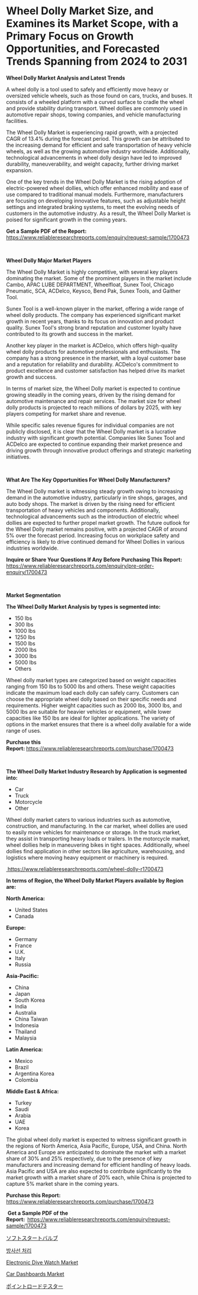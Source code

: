 <p><h1>Wheel Dolly Market Size, and Examines its Market Scope, with a Primary Focus on Growth Opportunities, and Forecasted Trends Spanning from 2024 to 2031</h1></p><p><strong>Wheel Dolly Market Analysis and Latest Trends</strong></p>
<p><p>A wheel dolly is a tool used to safely and efficiently move heavy or oversized vehicle wheels, such as those found on cars, trucks, and buses. It consists of a wheeled platform with a curved surface to cradle the wheel and provide stability during transport. Wheel dollies are commonly used in automotive repair shops, towing companies, and vehicle manufacturing facilities.</p><p>The Wheel Dolly Market is experiencing rapid growth, with a projected CAGR of 13.4% during the forecast period. This growth can be attributed to the increasing demand for efficient and safe transportation of heavy vehicle wheels, as well as the growing automotive industry worldwide. Additionally, technological advancements in wheel dolly design have led to improved durability, maneuverability, and weight capacity, further driving market expansion.</p><p>One of the key trends in the Wheel Dolly Market is the rising adoption of electric-powered wheel dollies, which offer enhanced mobility and ease of use compared to traditional manual models. Furthermore, manufacturers are focusing on developing innovative features, such as adjustable height settings and integrated braking systems, to meet the evolving needs of customers in the automotive industry. As a result, the Wheel Dolly Market is poised for significant growth in the coming years.</p></p>
<p><strong>Get a Sample PDF of the Report:&nbsp;</strong> <a href="https://www.reliableresearchreports.com/enquiry/request-sample/1700473">https://www.reliableresearchreports.com/enquiry/request-sample/1700473</a></p>
<p>&nbsp;</p>
<p><strong>Wheel Dolly Major Market Players</strong></p>
<p><p>The Wheel Dolly Market is highly competitive, with several key players dominating the market. Some of the prominent players in the market include Cambo, APAC LUBE DEPARTMENT, Wheelfloat, Sunex Tool, Chicago Pneumatic, SCA, ACDelco, Keysco, Bend Pak, Sunex Tools, and Gaither Tool. </p><p>Sunex Tool is a well-known player in the market, offering a wide range of wheel dolly products. The company has experienced significant market growth in recent years, thanks to its focus on innovation and product quality. Sunex Tool's strong brand reputation and customer loyalty have contributed to its growth and success in the market.</p><p>Another key player in the market is ACDelco, which offers high-quality wheel dolly products for automotive professionals and enthusiasts. The company has a strong presence in the market, with a loyal customer base and a reputation for reliability and durability. ACDelco's commitment to product excellence and customer satisfaction has helped drive its market growth and success.</p><p>In terms of market size, the Wheel Dolly market is expected to continue growing steadily in the coming years, driven by the rising demand for automotive maintenance and repair services. The market size for wheel dolly products is projected to reach millions of dollars by 2025, with key players competing for market share and revenue.</p><p>While specific sales revenue figures for individual companies are not publicly disclosed, it is clear that the Wheel Dolly market is a lucrative industry with significant growth potential. Companies like Sunex Tool and ACDelco are expected to continue expanding their market presence and driving growth through innovative product offerings and strategic marketing initiatives.</p></p>
<p>&nbsp;</p>
<p><strong>What Are The Key Opportunities For Wheel Dolly Manufacturers?</strong></p>
<p><p>The Wheel Dolly market is witnessing steady growth owing to increasing demand in the automotive industry, particularly in tire shops, garages, and auto body shops. The market is driven by the rising need for efficient transportation of heavy vehicles and components. Additionally, technological advancements such as the introduction of electric wheel dollies are expected to further propel market growth. The future outlook for the Wheel Dolly market remains positive, with a projected CAGR of around 5% over the forecast period. Increasing focus on workplace safety and efficiency is likely to drive continued demand for Wheel Dollies in various industries worldwide.</p></p>
<p><strong>Inquire or Share Your Questions If Any Before Purchasing This Report:</strong> <a href="https://www.reliableresearchreports.com/enquiry/pre-order-enquiry/1700473">https://www.reliableresearchreports.com/enquiry/pre-order-enquiry/1700473</a></p>
<p>&nbsp;</p>
<p><strong>Market Segmentation</strong></p>
<p><strong>The Wheel Dolly Market Analysis by types is segmented into:</strong></p>
<p><ul><li>150 lbs</li><li>300 lbs</li><li>1000 lbs</li><li>1250 lbs</li><li>1500 lbs</li><li>2000 lbs</li><li>3000 lbs</li><li>5000 lbs</li><li>Others</li></ul></p>
<p><p>Wheel dolly market types are categorized based on weight capacities ranging from 150 lbs to 5000 lbs and others. These weight capacities indicate the maximum load each dolly can safely carry. Customers can choose the appropriate wheel dolly based on their specific needs and requirements. Higher weight capacities such as 2000 lbs, 3000 lbs, and 5000 lbs are suitable for heavier vehicles or equipment, while lower capacities like 150 lbs are ideal for lighter applications. The variety of options in the market ensures that there is a wheel dolly available for a wide range of uses.</p></p>
<p><strong>Purchase this Report:&nbsp;</strong><a href="https://www.reliableresearchreports.com/purchase/1700473">https://www.reliableresearchreports.com/purchase/1700473</a></p>
<p>&nbsp;</p>
<p><strong>The Wheel Dolly Market Industry Research by Application is segmented into:</strong></p>
<p><ul><li>Car</li><li>Truck</li><li>Motorcycle</li><li>Other</li></ul></p>
<p><p>Wheel dolly market caters to various industries such as automotive, construction, and manufacturing. In the car market, wheel dollies are used to easily move vehicles for maintenance or storage. In the truck market, they assist in transporting heavy loads or trailers. In the motorcycle market, wheel dollies help in maneuvering bikes in tight spaces. Additionally, wheel dollies find application in other sectors like agriculture, warehousing, and logistics where moving heavy equipment or machinery is required.</p></p>
<p><a href="https://www.reliableresearchreports.com/wheel-dolly-r1700473">&nbsp;https://www.reliableresearchreports.com/wheel-dolly-r1700473</a></p>
<p><strong>In terms of Region, the Wheel Dolly Market Players available by Region are:</strong></p>
<p>
    <p> <strong> North America: </strong>
        <ul>
            <li>United States</li>
            <li>Canada</li>
        </ul>
        </p> 
    <p> <strong> Europe: </strong>
        <ul>
            <li>Germany</li>
            <li>France</li>
            <li>U.K.</li>
            <li>Italy</li>
            <li>Russia</li>
        </ul>
        </p> 
    <p> <strong> Asia-Pacific: </strong>
        <ul>
            <li>China</li>
            <li>Japan</li>
            <li>South Korea</li>
            <li>India</li>
            <li>Australia</li>
            <li>China Taiwan</li>
            <li>Indonesia</li>
            <li>Thailand</li>
            <li>Malaysia</li>
        </ul>
        </p> 
    <p> <strong> Latin America: </strong>
        <ul>
            <li>Mexico</li>
            <li>Brazil</li>
            <li>Argentina Korea</li>
            <li>Colombia</li>
        </ul>
        </p> 
    <p> <strong> Middle East & Africa: </strong>
        <ul>
            <li>Turkey</li>
            <li>Saudi</li>
            <li>Arabia</li>
            <li>UAE</li>
            <li>Korea</li>
        </ul>
    </p>
    </p>
<p><p>The global wheel dolly market is expected to witness significant growth in the regions of North America, Asia Pacific, Europe, USA, and China. North America and Europe are anticipated to dominate the market with a market share of 30% and 25% respectively, due to the presence of key manufacturers and increasing demand for efficient handling of heavy loads. Asia Pacific and USA are also expected to contribute significantly to the market growth with a market share of 20% each, while China is projected to capture 5% market share in the coming years.</p></p>
<p><strong>Purchase this Report: </strong><a href="https://www.reliableresearchreports.com/purchase/1700473">https://www.reliableresearchreports.com/purchase/1700473</a></p>
<p>&nbsp;<strong>Get a Sample PDF of the Report:&nbsp;&nbsp;</strong><a href="https://www.reliableresearchreports.com/enquiry/request-sample/1700473">https://www.reliableresearchreports.com/enquiry/request-sample/1700473</a></p>
<p><strong></strong></p>
<p><p><a href="https://medium.com/@jerrycurtis23/%E3%82%BD%E3%83%95%E3%83%88%E3%82%B9%E3%82%BF%E3%83%BC%E3%83%88%E3%83%90%E3%83%AB%E3%83%96%E5%B8%82%E5%A0%B4-%E7%AB%B6%E4%BA%89%E5%88%86%E6%9E%90-%E5%B8%82%E5%A0%B4%E5%8B%95%E5%90%91-2031%E5%B9%B4%E3%81%BE%E3%81%A7%E3%81%AE%E4%BA%88%E6%B8%AC-3535a3075f2e">ソフトスタートバルブ</a></p><p><a href="https://medium.com/@autumnberge/%EB%B0%A9%EC%82%AC%EC%84%A0-%EC%B2%98%EB%A6%AC-%EC%8B%9C%EC%9E%A5%EC%9D%80-%EC%8B%9C%EC%9E%A5-%EC%A0%90%EC%9C%A0%EC%9C%A8-%EC%8B%9C%EC%9E%A5-%EB%8F%99%ED%96%A5-%EB%B0%8F-%EC%8B%9C%EC%9E%A5-%EC%84%B1%EC%9E%A5%EC%97%90-%EB%8C%80%ED%95%9C-%EC%A0%95%EB%B3%B4%EB%A5%BC-%EC%A0%9C%EA%B3%B5%ED%95%A9%EB%8B%88%EB%8B%A4-f27ae66415f5">방사선 처리</a></p><p><a href="https://www.linkedin.com/pulse/electronic-dive-watch-market-size-reveals-best-marketing-wzbwe">Electronic Dive Watch Market</a></p><p><a href="https://github.com/Alonsoolds3wq1d81czn8rbol/Market-Research-Report-List-2/blob/main/car-dashboards-market.md">Car Dashboards Market</a></p><p><a href="https://medium.com/@ethantreutel/%E3%83%9D%E3%82%A4%E3%83%B3%E3%83%88%E3%83%AD%E3%83%BC%E3%83%89%E3%83%86%E3%82%B9%E3%82%BF%E3%83%BC%E5%B8%82%E5%A0%B4%E8%AA%BF%E6%9F%BB%E3%83%AC%E3%83%9D%E3%83%BC%E3%83%88-%E3%81%9D%E3%81%AE%E6%AD%B4%E5%8F%B2%E3%81%A8%E4%BA%88%E6%B8%AC2031%E5%B9%B4%E3%81%BE%E3%81%A72024-088f0093ada6">ポイントロードテスター</a></p></p>